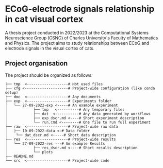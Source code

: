 # ECoG-electrode signals relationship in cat visual cortex
A thesis project conducted in 2022/2023 at the Computational Systems Neuroscience Group (CSNG) of Charles University's Faculty of Mathematics and Physics. The project aims to study relationships between ECoG and electrode signals in the visual cortex of cats.
## Project organisation
The project should be organized as follows:
```
├── tmp  <-------------------# Not used files
├── cfg <--------------------# Project-wide configuration (like conda setup)
├── doc  <-------------------# Any documents
├── exp  <-------------------# Experiments folder
│   └── 27-09-2022-exp <-----# An example experiment
│            ├── tmp   <----------# Any temporary files
│            ├── dat  <-----------# Any data generated by workflows
│            ├── exp_dscr.md <----# Short experiment description
│            └── run.cmd <--------# One file to run full experiment
├── raw  <-------------------# Project-wide raw data
│	├── 10-09-2022-data <-# Data folder
│    └── dat_dscr.md <-----# Short data description
├── res  <-------------------# Project-wide results
│	└── 27-09-2022-res ---# An example Results
│            ├── res_dscr.md <----# Short results description
│            └── plots
├── README.md
└── src  <-------------------# Project-wide code
```
